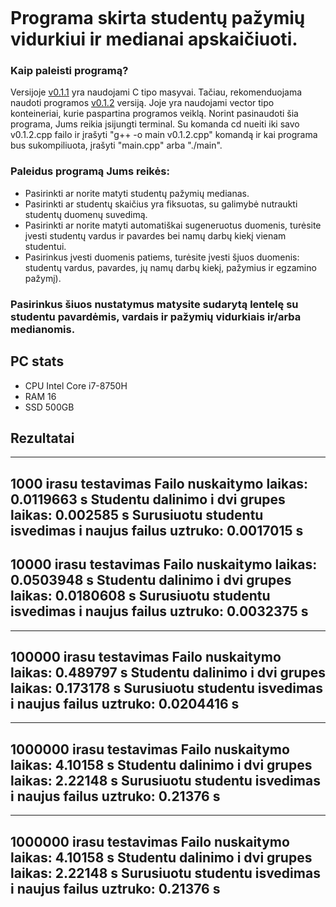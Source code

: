 ```

```

# Programa skirta studentų pažymių vidurkiui ir medianai apskaičiuoti.

### Kaip paleisti programą?<br>
Versijoje [v0.1.1](https://github.com/domastyd/Pazymys/blob/v0.1/v0.1.1.cpp) yra naudojami C tipo masyvai. Tačiau, rekomenduojama naudoti programos [v0.1.2](https://github.com/domastyd/Pazymys/blob/v0.1/v0.1.2.cpp) versiją. Joje yra naudojami vector tipo konteineriai, kurie paspartina programos veiklą. 
Norint pasinaudoti šia programa, Jums reikia įsijungti terminal. Su komanda cd nueiti iki savo v0.1.2.cpp failo ir įrašyti "g++ -o main v0.1.2.cpp" komandą ir kai programa bus sukompiliuota, įrašyti "main.cpp" arba "./main".

### Paleidus programą Jums reikės:<br>
- Pasirinkti ar norite matyti studentų pažymių medianas.
- Pasirinkti ar studentų skaičius yra fiksuotas, su galimybė nutraukti studentų duomenų suvedimą.
- Pasirinkti ar norite matyti automatiškai sugeneruotus duomenis, turėsite įvesti studentų vardus ir pavardes bei namų darbų kiekį vienam studentui.
- Pasirinkus įvesti duomenis patiems, turėsite įvesti šįuos duomenis: studentų vardus, pavardes, jų namų darbų kiekį, pažymius ir egzamino pažymį).

### Pasirinkus šiuos nustatymus matysite sudarytą lentelę su studentu pavardėmis, vardais ir pažymių vidurkiais ir/arba medianomis.

## PC stats
- CPU Intel Core i7-8750H
- RAM 16
- SSD 500GB

## Rezultatai
-------------------------
1000 irasu testavimas
Failo nuskaitymo laikas: 0.0119663 s
Studentu dalinimo i dvi grupes laikas: 0.002585 s
Surusiuotu studentu isvedimas i naujus failus uztruko: 0.0017015 s
-------------------------
10000 irasu testavimas
Failo nuskaitymo laikas: 0.0503948 s
Studentu dalinimo i dvi grupes laikas: 0.0180608 s
Surusiuotu studentu isvedimas i naujus failus uztruko: 0.0032375 s
-------------------------
-------------------------
100000 irasu testavimas
Failo nuskaitymo laikas: 0.489797 s
Studentu dalinimo i dvi grupes laikas: 0.173178 s
Surusiuotu studentu isvedimas i naujus failus uztruko: 0.0204416 s
-------------------------
-------------------------
1000000 irasu testavimas
Failo nuskaitymo laikas: 4.10158 s
Studentu dalinimo i dvi grupes laikas: 2.22148 s
Surusiuotu studentu isvedimas i naujus failus uztruko: 0.21376 s
-------------------------
-------------------------
1000000 irasu testavimas
Failo nuskaitymo laikas: 4.10158 s
Studentu dalinimo i dvi grupes laikas: 2.22148 s
Surusiuotu studentu isvedimas i naujus failus uztruko: 0.21376 s
-------------------------

